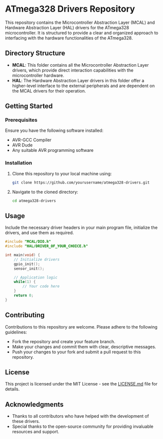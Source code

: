 
# ATmega328 Drivers Repository

This repository contains the Microcontroller Abstraction Layer (MCAL) and Hardware Abstraction Layer (HAL) drivers for the ATmega328 microcontroller. It is structured to provide a clear and organized approach to interfacing with the hardware functionalities of the ATmega328.

## Directory Structure

- **MCAL**: This folder contains all the Microcontroller Abstraction Layer drivers, which provide direct interaction capabilities with the microcontroller hardware.
- **HAL**: The Hardware Abstraction Layer drivers in this folder offer a higher-level interface to the external peripherals and are dependent on the MCAL drivers for their operation.

## Getting Started

### Prerequisites

Ensure you have the following software installed:
- AVR-GCC Compiler
- AVR Dude
- Any suitable AVR programming software

### Installation

1. Clone this repository to your local machine using:
   ```bash
   git clone https://github.com/yourusername/atmega328-drivers.git
   ```
2. Navigate to the cloned directory:
   ```bash
   cd atmega328-drivers
   ```

## Usage

Include the necessary driver headers in your main program file, initialize the drivers, and use them as required.

```c
#include "MCAL/DIO.h"
#include "HAL/DRIVER_OF_YOUR_CHOICE.h"

int main(void) {
    // Initialize drivers
    gpio_init();
    sensor_init();

    // Application logic
    while(1) {
        // Your code here
    }
    return 0;
}
```

## Contributing

Contributions to this repository are welcome. Please adhere to the following guidelines:
- Fork the repository and create your feature branch.
- Make your changes and commit them with clear, descriptive messages.
- Push your changes to your fork and submit a pull request to this repository.

## License

This project is licensed under the MIT License - see the [LICENSE.md](LICENSE.md) file for details.

## Acknowledgments

- Thanks to all contributors who have helped with the development of these drivers.
- Special thanks to the open-source community for providing invaluable resources and support.
